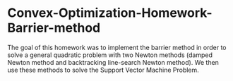 # Convex-Optimization-Homework-Barrier-method
 The goal of this homework was to implement the barrier method in order to solve a general quadratic problem with two Newton methods (damped Newton method and backtracking line-search Newton method). We then use these methods to solve the Support Vector Machine Problem.

